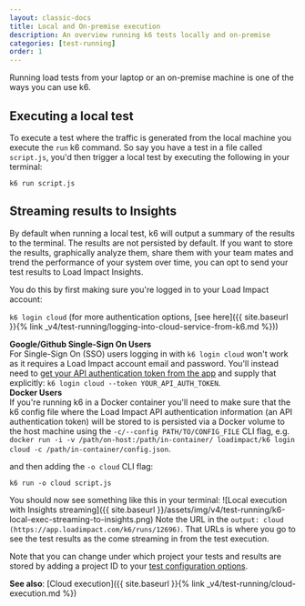 ```yaml
---
layout: classic-docs
title: Local and On-premise execution
description: An overview running k6 tests locally and on-premise
categories: [test-running]
order: 1
---
```


Running load tests from your laptop or an on-premise machine is one of the ways you can use k6.

## Executing a local test

To execute a test where the traffic is generated from the local machine you execute the `run` k6 command. So say you have a test in a file called `script.js`, you'd then trigger a local test by executing the following in your terminal:

`k6 run script.js`

## Streaming results to Insights

By default when running a local test, k6 will output a summary of the results to the terminal. The results are not persisted by default. If you want to store the results, graphically analyze them, share them with your team mates and trend the performance of your system over time, you can opt to send your test results to Load Impact Insights.

You do this by first making sure you're logged in to your Load Impact account:

`k6 login cloud` (for more authentication options, [see here]({{ site.baseurl }}{% link _v4/test-running/logging-into-cloud-service-from-k6.md %}))

<div class="callout callout-warning" role="alert">
    <b>Google/Github Single-Sign On Users</b><br>
    For Single-Sign On (SSO) users logging in with <code>k6 login cloud</code> won't work as it requires a Load Impact account email and password. You'll instead need to <a href="https://app.loadimpact.com/account/token">get your API authentication token from the app</a> and supply that explicitly: <code>k6 login cloud --token YOUR_API_AUTH_TOKEN</code>.
</div>

<div class="callout callout-warning" role="alert">
    <b>Docker Users</b><br>
    If you're running k6 in a Docker container you'll need to make sure that the k6 config file where the Load Impact API authentication information (an API authentication token) will be stored to is persisted via a Docker volume to the host machine using the <code>-c/--config PATH/TO/CONFIG_FILE</code> CLI flag, e.g. <code>docker run -i -v /path/on-host:/path/in-container/ loadimpact/k6 login cloud -c /path/in-container/config.json</code>.
</div>

and then adding the `-o cloud` CLI flag:

`k6 run -o cloud script.js`

You should now see something like this in your terminal:
![Local execution with Insights streaming]({{ site.baseurl }}/assets/img/v4/test-running/k6-local-exec-streaming-to-insights.png)
Note the URL in the `output: cloud (https://app.loadimpact.com/k6/runs/12696)`. That URLs is where you go to see the test results as the come streaming in from the test execution.

<div class="callout callout-warning" role="alert">
    Note that you can change under which project your tests and results are stored by adding a project ID to your <a href="{{ site.baseurl }}{% link _v4/test-scripting/test-configuration-options.md %}#sending-results to-a-specific-project" class="alert-link">test configuration options</a>.
</div>

**See also**: [Cloud execution]({{ site.baseurl }}{% link _v4/test-running/cloud-execution.md %})